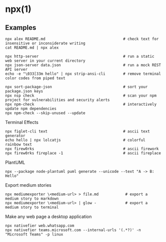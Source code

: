 # npx(1)

## Examples

    npx alex README.md                                   # check text for insensitive or inconsiderate writing
    cat README.md | npx alex

    npx http-server                                      # run a static web server in your current directory
    npx json-server data.json                            # run a mock REST API server
    echo -e "\033[33m hello" | npx strip-ansi-cli        # remove terminal color codes from piped text

    npx sort-package-json                                # sort your package.json keys
    npx nsp check                                        # scan your npm project for vulnerabilities and security alerts
    npx npm-check                                        # interactively update npm dependencies
    npx npm-check --skip-unused --update

  Terminal Effects

    npx figlet-cli text                                  # ascii text generator
    echo hello | npx lolcatjs                            # colorful rainbow text
    npx firew0rks                                        # ascii firework
    npx firew0rks fireplace -1                           # ascii fireplace

  PlantUML

    npx --package node-plantuml puml generate --unicode --text "A -> B: Hello"

  Export medium stories

    npx mediumexporter \<medium-url> > file.md            # export a medium story to markdown
    npx mediumexporter \<medium-url> | glow -             # export a medium story to terminal

  Make any web page a desktop application

    npx nativefier web.whatsapp.com
    npx nativefier teams.microsoft.com --internal-urls '(.*?)' -n "Microsoft Teams" -p linux
